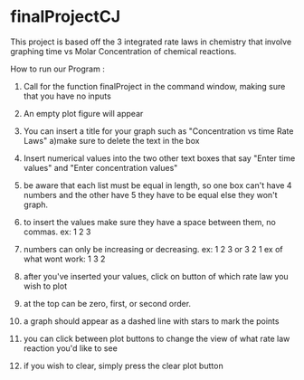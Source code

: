 # finalProjectCJ

This project is based off the 3 integrated rate laws in chemistry that involve graphing 
time vs Molar Concentration of chemical reactions. 

How to run our Program :
1. Call for the function finalProject in the command window, making sure that you have no inputs
2. An empty plot figure will appear
3. You can insert a title for your graph such as "Concentration vs time Rate Laws"
    a)make sure to delete the text in the box
4. Insert numerical values into the two other text boxes that say "Enter time values" and "Enter concentration values"
5. be aware that each list must be equal in length, so one box can't have 4 numbers and the other have 5
      they have to be equal else they won't graph.
6. to insert the values make sure they have a space between them, no commas. ex: 1 2 3
7. numbers can only be increasing or decreasing. ex: 1 2 3 or 3 2 1 ex of what wont work: 1 3 2 
8. after you've inserted your values, click on button of which rate law you wish to plot 
9. at the top can be zero, first, or second order. 

10. a graph should appear as a dashed line with stars to mark the points

11. you can click between plot buttons to change the view of what rate law reaction you'd like to see
12. if you wish to clear, simply press the clear plot button 
